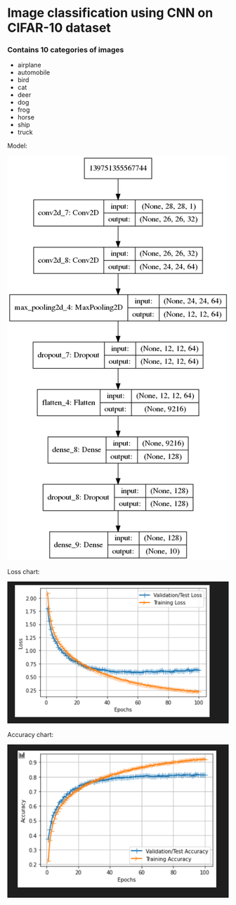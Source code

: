 # Image classification using CNN on CIFAR-10 dataset
### Contains 10 categories of images
 * airplane
 * automobile
 * bird
 * cat
 * deer
 * dog
 * frog
 * horse
 * ship
 * truck

Model:

![Model](model_plot.png)

Loss chart:

![Loss](loss%20chart.PNG)

Accuracy chart:

![Accuracy](accuracy.PNG)
